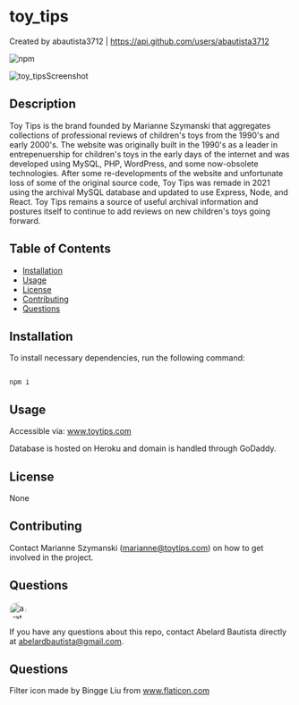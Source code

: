# toy_tips

Created by abautista3712 | https://api.github.com/users/abautista3712

![npm](https://img.shields.io/npm/v/axios)

![toy_tipsScreenshot](./assets/images/toy_tipsScreenshot.PNG?raw=true "toy_tips landing")

## Description

Toy Tips is the brand founded by Marianne Szymanski that aggregates collections of professional reviews of children's toys from the 1990's and early 2000's. The website was originally built in the 1990's as a leader in entrepenuership for children's toys in the early days of the internet and was developed using MySQL, PHP, WordPress, and some now-obsolete technologies. After some re-developments of the website and unfortunate loss of some of the original source code, Toy Tips was remade in 2021 using the archival MySQL database and updated to use Express, Node, and React. Toy Tips remains a source of useful archival information and postures itself to continue to add reviews on new children's toys going forward.

## Table of Contents

- [Installation](#installation)
- [Usage](#usage)
- [License](#license)
- [Contributing](#contributing)
- [Questions](#questions)

## Installation

To install necessary dependencies, run the following command:

```

npm i

```

## Usage

Accessible via: www.toytips.com

Database is hosted on Heroku and domain is handled through GoDaddy.

## License

None

## Contributing

Contact Marianne Szymanski (marianne@toytips.com) on how to get involved in the project.

## Questions

<img src="https://avatars.githubusercontent.com/u/58578177?v=4" alt="avatar" style="border-radius: 16px" width="30" />
    
If you have any questions about this repo, contact Abelard Bautista directly at abelardbautista@gmail.com.

## Questions

Filter icon made by Bingge Liu from www.flaticon.com

